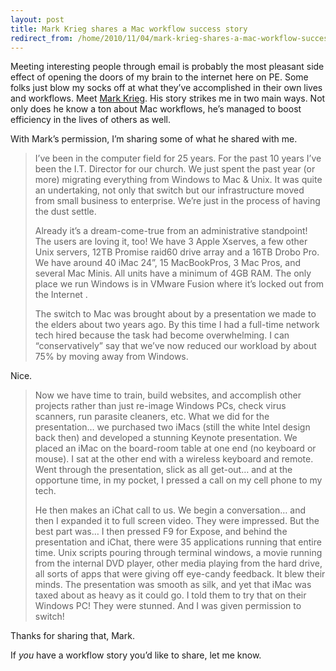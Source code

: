 ```yaml
---
layout: post
title: Mark Krieg shares a Mac workflow success story
redirect_from: /home/2010/11/04/mark-krieg-shares-a-mac-workflow-success-story/index.html
---
```

<p>Meeting interesting people through email is probably the most pleasant side effect of opening the doors of my brain to the internet here on PE. Some folks just blow my socks off at what they’ve accomplished in their own lives and workflows.
Meet <a href="http://markkrieg.com/">Mark Krieg</a>.  His story strikes me in two main ways. Not only does he know a ton about Mac workflows, he’s managed to boost efficiency in the lives of others as well.</p>
<p>With Mark’s permission, I’m sharing some of what he shared with me.</p>
<blockquote><p>I’ve been in the computer field for 25 years. For the past 10 years I’ve been the I.T. Director for our church. We just spent the past year (or more) migrating everything from Windows to Mac &amp; Unix. It was quite an undertaking, not only that switch but our infrastructure moved from small business to enterprise. We’re just in the process of having the dust settle.</p>
<p>Already it’s a dream-come-true from an administrative standpoint! The users are loving it, too! We have 3 Apple Xserves, a few other Unix servers, 12TB Promise raid60 drive array and a 16TB Drobo Pro. We have around 40 iMac 24”, 15 MacBookPros, 3 Mac Pros, and several Mac Minis. All units have a minimum of 4GB RAM. The only place we run Windows is in VMware Fusion where it’s locked out from the Internet .</p>
<p>The switch to Mac was brought about by a presentation we made to the elders about two years ago. By this time I had a full-time network tech hired because the task had become overwhelming. I can “conservatively” say that we’ve now reduced our workload by about 75% by moving away from Windows.</p></blockquote>
<p>Nice.</p>
<blockquote><p>Now we have time to train, build websites, and accomplish other projects rather than just re-image Windows PCs, check virus scanners, run parasite cleaners, etc. What we did for the presentation… we purchased two iMacs (still the white Intel design back then) and developed a stunning Keynote presentation. We placed an iMac on the board-room table at one end (no keyboard or mouse). I sat at the other end with a wireless keyboard and remote. Went through the presentation, slick as all get-out… and at the opportune time, in my pocket, I pressed a call on my cell phone to my tech.</p>
<p>He then makes an iChat call to us. We begin a conversation… and then I expanded it to full screen video. They were impressed. But the best part was… I then pressed F9 for Expose, and behind the presentation and iChat, there were 35 applications running that entire time. Unix scripts pouring through terminal windows, a movie running from the internal DVD player, other media playing from the hard drive, all sorts of apps that were giving off eye-candy feedback. It blew their minds. The presentation was smooth as silk, and yet that iMac was taxed about as heavy as it could go. I told them to try that on their Windows PC! They were stunned. And I was given permission to switch!</p></blockquote>
<p>Thanks for sharing that, Mark.</p>
<p>If <em>you</em> have a workflow story you’d like to share, let me know.</p>

